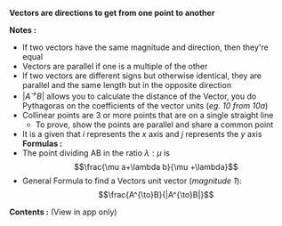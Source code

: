 **Vectors are directions to get from one point to another**

**Notes :**
- If two vectors have the same magnitude and direction, then they're equal
- Vectors are parallel if one is a multiple of the other
- If two vectors are different signs but otherwise identical, they are parallel and the same length but in the opposite direction
- $|A^{\to}B|$ allows you to calculate the distance of the Vector, you do Pythagoras on the coefficients of the vector units (*eg. 10 from 10a*)
- Collinear points are 3 or more points that are on a single straight line
	- To prove, show the points are parallel and share a common point
- It is a given that $i$ represents the $x$ axis and $j$ represents the $y$ axis
**Formulas :**
- The point dividing AB in the ratio $\lambda : \mu$ is $$\frac{\mu a+\lambda b}{\mu +\lambda}$$
- General Formula to find a Vectors unit vector (*magnitude 1*):$$\frac{A^{\to}B}{|A^{\to}B|}$$

**Contents :** (View in app only)
```folder-index-content
```